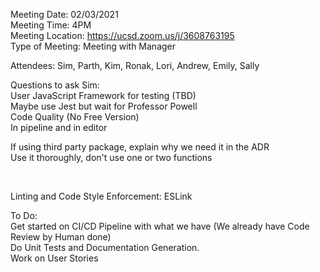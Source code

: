 Meeting Date: 02/03/2021 <br />
Meeting Time: 4PM <br />
Meeting Location: https://ucsd.zoom.us/j/3608763195 <br />
Type of Meeting: Meeting with Manager <br />

Attendees: Sim, Parth, Kim, Ronak, Lori, Andrew, Emily, Sally <br />

Questions to ask Sim: <br />
User JavaScript Framework for testing (TBD) <br />
  Maybe use Jest but wait for Professor Powell <br />
Code Quality (No Free Version) <br />
  In pipeline and in editor <br />

If using third party package, explain why we need it in the ADR <br />
  Use it thoroughly, don't use one or two functions <br />

<br />

Linting and Code Style Enforcement: ESLink <br />

To Do: <br />
  Get started on CI/CD Pipeline with what we have (We already have Code Review by Human done) <br />
    Do Unit Tests and Documentation Generation. <br />
  Work on User Stories <br />

